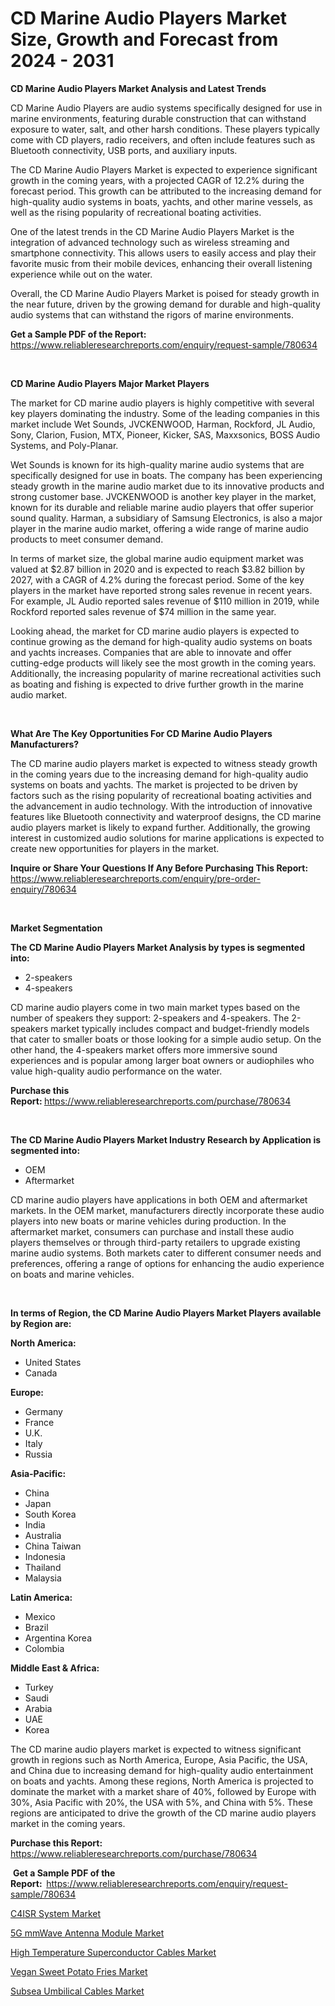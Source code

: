 <p><h1>CD Marine Audio Players Market Size, Growth and Forecast from 2024 - 2031</h1></p><p><strong>CD Marine Audio Players Market Analysis and Latest Trends</strong></p>
<p><p>CD Marine Audio Players are audio systems specifically designed for use in marine environments, featuring durable construction that can withstand exposure to water, salt, and other harsh conditions. These players typically come with CD players, radio receivers, and often include features such as Bluetooth connectivity, USB ports, and auxiliary inputs.</p><p>The CD Marine Audio Players Market is expected to experience significant growth in the coming years, with a projected CAGR of 12.2% during the forecast period. This growth can be attributed to the increasing demand for high-quality audio systems in boats, yachts, and other marine vessels, as well as the rising popularity of recreational boating activities.</p><p>One of the latest trends in the CD Marine Audio Players Market is the integration of advanced technology such as wireless streaming and smartphone connectivity. This allows users to easily access and play their favorite music from their mobile devices, enhancing their overall listening experience while out on the water.</p><p>Overall, the CD Marine Audio Players Market is poised for steady growth in the near future, driven by the growing demand for durable and high-quality audio systems that can withstand the rigors of marine environments.</p></p>
<p><strong>Get a Sample PDF of the Report:&nbsp;</strong> <a href="https://www.reliableresearchreports.com/enquiry/request-sample/780634">https://www.reliableresearchreports.com/enquiry/request-sample/780634</a></p>
<p>&nbsp;</p>
<p><strong>CD Marine Audio Players Major Market Players</strong></p>
<p><p>The market for CD marine audio players is highly competitive with several key players dominating the industry. Some of the leading companies in this market include Wet Sounds, JVCKENWOOD, Harman, Rockford, JL Audio, Sony, Clarion, Fusion, MTX, Pioneer, Kicker, SAS, Maxxsonics, BOSS Audio Systems, and Poly-Planar.</p><p>Wet Sounds is known for its high-quality marine audio systems that are specifically designed for use in boats. The company has been experiencing steady growth in the marine audio market due to its innovative products and strong customer base. JVCKENWOOD is another key player in the market, known for its durable and reliable marine audio players that offer superior sound quality. Harman, a subsidiary of Samsung Electronics, is also a major player in the marine audio market, offering a wide range of marine audio products to meet consumer demand.</p><p>In terms of market size, the global marine audio equipment market was valued at $2.87 billion in 2020 and is expected to reach $3.82 billion by 2027, with a CAGR of 4.2% during the forecast period. Some of the key players in the market have reported strong sales revenue in recent years. For example, JL Audio reported sales revenue of $110 million in 2019, while Rockford reported sales revenue of $74 million in the same year.</p><p>Looking ahead, the market for CD marine audio players is expected to continue growing as the demand for high-quality audio systems on boats and yachts increases. Companies that are able to innovate and offer cutting-edge products will likely see the most growth in the coming years. Additionally, the increasing popularity of marine recreational activities such as boating and fishing is expected to drive further growth in the marine audio market.</p></p>
<p>&nbsp;</p>
<p><strong>What Are The Key Opportunities For CD Marine Audio Players Manufacturers?</strong></p>
<p><p>The CD marine audio players market is expected to witness steady growth in the coming years due to the increasing demand for high-quality audio systems on boats and yachts. The market is projected to be driven by factors such as the rising popularity of recreational boating activities and the advancement in audio technology. With the introduction of innovative features like Bluetooth connectivity and waterproof designs, the CD marine audio players market is likely to expand further. Additionally, the growing interest in customized audio solutions for marine applications is expected to create new opportunities for players in the market.</p></p>
<p><strong>Inquire or Share Your Questions If Any Before Purchasing This Report:</strong> <a href="https://www.reliableresearchreports.com/enquiry/pre-order-enquiry/780634">https://www.reliableresearchreports.com/enquiry/pre-order-enquiry/780634</a></p>
<p>&nbsp;</p>
<p><strong>Market Segmentation</strong></p>
<p><strong>The CD Marine Audio Players Market Analysis by types is segmented into:</strong></p>
<p><ul><li>2-speakers</li><li>4-speakers</li></ul></p>
<p><p>CD marine audio players come in two main market types based on the number of speakers they support: 2-speakers and 4-speakers. The 2-speakers market typically includes compact and budget-friendly models that cater to smaller boats or those looking for a simple audio setup. On the other hand, the 4-speakers market offers more immersive sound experiences and is popular among larger boat owners or audiophiles who value high-quality audio performance on the water.</p></p>
<p><strong>Purchase this Report:&nbsp;</strong><a href="https://www.reliableresearchreports.com/purchase/780634">https://www.reliableresearchreports.com/purchase/780634</a></p>
<p>&nbsp;</p>
<p><strong>The CD Marine Audio Players Market Industry Research by Application is segmented into:</strong></p>
<p><ul><li>OEM</li><li>Aftermarket</li></ul></p>
<p><p>CD marine audio players have applications in both OEM and aftermarket markets. In the OEM market, manufacturers directly incorporate these audio players into new boats or marine vehicles during production. In the aftermarket market, consumers can purchase and install these audio players themselves or through third-party retailers to upgrade existing marine audio systems. Both markets cater to different consumer needs and preferences, offering a range of options for enhancing the audio experience on boats and marine vehicles.</p></p>
<p>&nbsp;</p>
<p><strong>In terms of Region, the CD Marine Audio Players Market Players available by Region are:</strong></p>
<p>
    <p> <strong> North America: </strong>
        <ul>
            <li>United States</li>
            <li>Canada</li>
        </ul>
        </p> 
    <p> <strong> Europe: </strong>
        <ul>
            <li>Germany</li>
            <li>France</li>
            <li>U.K.</li>
            <li>Italy</li>
            <li>Russia</li>
        </ul>
        </p> 
    <p> <strong> Asia-Pacific: </strong>
        <ul>
            <li>China</li>
            <li>Japan</li>
            <li>South Korea</li>
            <li>India</li>
            <li>Australia</li>
            <li>China Taiwan</li>
            <li>Indonesia</li>
            <li>Thailand</li>
            <li>Malaysia</li>
        </ul>
        </p> 
    <p> <strong> Latin America: </strong>
        <ul>
            <li>Mexico</li>
            <li>Brazil</li>
            <li>Argentina Korea</li>
            <li>Colombia</li>
        </ul>
        </p> 
    <p> <strong> Middle East & Africa: </strong>
        <ul>
            <li>Turkey</li>
            <li>Saudi</li>
            <li>Arabia</li>
            <li>UAE</li>
            <li>Korea</li>
        </ul>
    </p>
    </p>
<p><p>The CD marine audio players market is expected to witness significant growth in regions such as North America, Europe, Asia Pacific, the USA, and China due to increasing demand for high-quality audio entertainment on boats and yachts. Among these regions, North America is projected to dominate the market with a market share of 40%, followed by Europe with 30%, Asia Pacific with 20%, the USA with 5%, and China with 5%. These regions are anticipated to drive the growth of the CD marine audio players market in the coming years.</p></p>
<p><strong>Purchase this Report: </strong><a href="https://www.reliableresearchreports.com/purchase/780634">https://www.reliableresearchreports.com/purchase/780634</a></p>
<p>&nbsp;<strong>Get a Sample PDF of the Report:&nbsp;&nbsp;</strong><a href="https://www.reliableresearchreports.com/enquiry/request-sample/780634">https://www.reliableresearchreports.com/enquiry/request-sample/780634</a></p>
<p><strong></strong></p>
<p><p><a href="https://medium.com/@donaldyoung656/c4isr-system-market-size-cagr-trends-2024-2030-897cf9eba01b">C4ISR System Market</a></p><p><a href="https://medium.com/@donaldyoung656/5g-mmwave-antenna-module-market-insights-into-market-cagr-market-trends-and-growth-strategies-b82b989a5f1c">5G mmWave Antenna Module Market</a></p><p><a href="https://medium.com/@itzelheller546/high-temperature-superconductor-cables-market-report-reveals-the-latest-trends-and-growth-dc23a1a4a363">High Temperature Superconductor Cables Market</a></p><p><a href="https://medium.com/@christinaweber16/vegan-sweet-potato-fries-market-analysis-and-sze-forecasted-for-period-from-2024-to-2031-22edc8a868b5">Vegan Sweet Potato Fries Market</a></p><p><a href="https://medium.com/@itzelheller546/subsea-umbilical-cables-market-size-and-market-trends-complete-industry-overview-2024-to-2031-957eb072335b">Subsea Umbilical Cables Market</a></p></p>